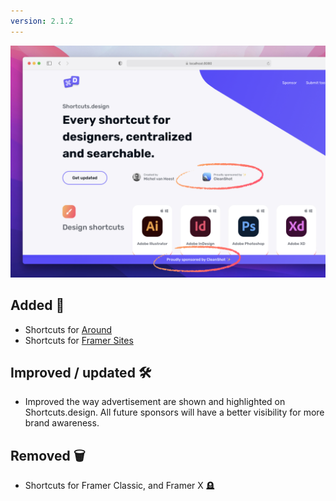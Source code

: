 ```yaml
---
version: 2.1.2
---
```


![Shortcuts.design V2.1](/assets/img/update-2022-04-03.jpg)

## Added 🚀 
- Shortcuts for [Around](https://shortcuts.design/tools/toolspage-around/)
- Shortcuts for [Framer Sites](https://shortcuts.design/tools/toolspage-framer/)

## Improved / updated 🛠 
- Improved the way advertisement are shown and highlighted on Shortcuts.design. All future sponsors will have a better visibility for more brand awareness.

## Removed 🗑
- Shortcuts for Framer Classic, and Framer X 🪦